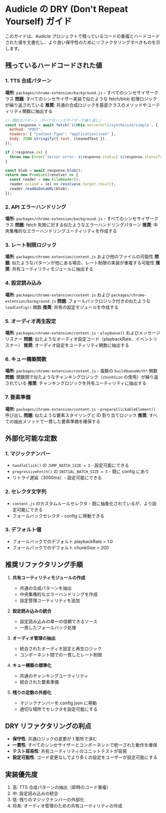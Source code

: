 # Audicle の DRY (Don't Repeat Yourself) ガイド

このガイドは、Audicle プロジェクトで残っているコードの重複とハードコードされた値を文書化し、より良い保守性のためにリファクタリングすべきものを示します。

## 残っているハードコードされた値

### 1. TTS 合成パターン

**場所**: `packages/chrome-extension/background.js` - すべてのシンセサイザークラス
**問題**: すべてのシンセサイザー実装で似たような fetch/blob 処理ロジックが繰り返されている
**推奨**: 共通の合成ロジックを基底クラスのメソッドやユーティリティ関数に抽出する

```javascript
// 現在のパターン（すべてのシンセサイザーで繰り返し）
const response = await fetch(`${this.serverUrl}/synthesize/simple`, {
  method: "POST",
  headers: { "Content-Type": "application/json" },
  body: JSON.stringify({ text: cleanedText }),
});

if (!response.ok) {
  throw new Error(`Server error: ${response.status} ${response.statusText}`);
}

const blob = await response.blob();
return new Promise((resolve) => {
  const reader = new FileReader();
  reader.onload = (e) => resolve(e.target.result);
  reader.readAsDataURL(blob);
});
```

### 2. API エラーハンドリング

**場所**: `packages/chrome-extension/background.js` - すべてのシンセサイザークラス
**問題**: fetch 失敗に対する似たようなエラーハンドリングパターン
**推奨**: 中央集権的なエラーハンドリングユーティリティを作成する

### 3. レート制限ロジック

**場所**: `packages/chrome-extension/content.js` および他のファイルの可能性
**問題**: 似たようなパターンが他にある場合、レート制限の実装が重複する可能性
**推奨**: 共有ユーティリティモジュールに抽出する

### 4. 設定読み込み

**場所**: `packages/chrome-extension/content.js` および `packages/chrome-extension/background.js`
**問題**: フォールバックロジック付きの似たような `loadConfig()` 関数
**推奨**: 共有の設定モジュールを作成する

### 5. オーディオ再生設定

**場所**: `packages/chrome-extension/content.js` - `playQueue()` およびメッセージリスナー
**問題**: 似たようなオーディオ設定コード（playbackRate、イベントリスナー）
**推奨**: オーディオ設定をユーティリティ関数に抽出する

### 6. キュー構築関数

**場所**: `packages/chrome-extension/content.js` - 複数の `buildQueueWith*` 関数
**問題**: 関数間で似たようなチャンキングロジック（`chunkSize` の使用）が繰り返されている
**推奨**: チャンキングロジックを共有ユーティリティに抽出する

### 7. 要素準備

**場所**: `packages/chrome-extension/content.js` - `prepareClickableElement()` 呼び出し
**問題**: 似たような要素スタイリングと ID 割り当てロジック
**推奨**: すべての抽出メソッドで一貫した要素準備を確保する

## 外部化可能な定数

### 1. マジックナンバー

- `handleClick()` の `JUMP_BATCH_SIZE = 3` - 設定可能にできる
- `progressiveFetch()` の `INITIAL_BATCH_SIZE = 5` - 既に config にあり
- リトライ遅延（3000ms）- 設定可能にできる

### 2. セレクタ文字列

- `content.js` のカスタムルールセレクタ - 既に抽象化されているが、より設定可能にできる
- フォールバックセレクタ - config に移動できる

### 3. デフォルト値

- フォールバックでのデフォルト playbackRate = 1.0
- フォールバックでのデフォルト chunkSize = 200

## 推奨リファクタリング手順

1. **共有ユーティリティモジュールの作成**

   - 共通の合成パターンを抽出
   - 中央集権的なエラーハンドリングを作成
   - 設定管理ユーティリティを追加

2. **設定読み込みの統合**

   - 設定読み込みの単一の信頼できるソース
   - 一貫したフォールバック処理

3. **オーディオ管理の抽出**

   - 統合されたオーディオ設定と再生ロジック
   - コンポーネント間での一貫したレート制限

4. **キュー構築の標準化**

   - 共通のチャンキングユーティリティ
   - 統合された要素準備

5. **残りの定数の外部化**
   - マジックナンバーを config.json に移動
   - 適切な場所でセレクタを設定可能にする

## DRY リファクタリングの利点

- **保守性**: 共通ロジックの変更が 1 箇所で済む
- **一貫性**: すべてのシンセサイザーとコンポーネントで統一された動作を確保
- **テスト容易性**: 共有ユーティリティのユニットテストが容易
- **設定可能性**: コード変更なしでより多くの設定をユーザーが設定可能にする

## 実装優先度

1. 高: TTS 合成パターンの抽出（即時のコード重複）
2. 中: 設定読み込みの統合
3. 低: 残りのマジックナンバーの外部化
4. 将来: オーディオ管理のための共有ユーティリティの作成
